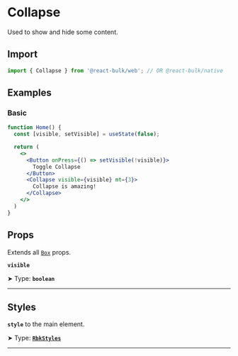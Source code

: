 # Collapse

Used to show and hide some content.


## Import

```jsx
import { Collapse } from '@react-bulk/web'; // OR @react-bulk/native
```

## Examples

### Basic

```jsx live
function Home() {
  const [visible, setVisible] = useState(false);

  return (
    <>
      <Button onPress={() => setVisible(!visible)}>
        Toggle Collapse
      </Button>
      <Collapse visible={visible} mt={3}>
        Collapse is amazing!
      </Collapse>
    </>
  )
}
```

## Props

Extends all [`Box`](/docs/components/box#props) props.

**`visible`**

➤ Type: **`boolean`** <br/>

---

## Styles

**`style`** to the main element.

➤ Type: **[`RbkStyles`](/docs/type-reference/rbk-styles)** <br/>

---
